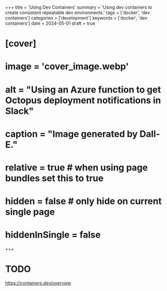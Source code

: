 +++
title = 'Using Dev Containers'
summary = 'Using dev containers to create consistent repeatable dev environments.'
tags = ['docker', 'dev containers']
categories = ['development']
keywords = ['docker', 'dev containers']
date = 2024-05-01
draft = true
# [cover]
#     image = 'cover_image.webp'
#     alt = "Using an Azure function to get Octopus deployment notifications in Slack"
#     caption = "Image generated by Dall-E."
#     relative = true # when using page bundles set this to true
#     hidden = false # only hide on current single page
#     hiddenInSingle = false
+++

# TODO

https://containers.dev/overview
